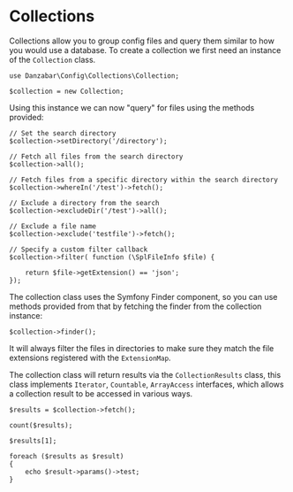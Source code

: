 Collections
===========

Collections allow you to group config files and query them similar to how you would use a database. To create a collection we first need an instance of the `Collection` class.

	use Danzabar\Config\Collections\Collection;

	$collection = new Collection;

Using this instance we can now "query" for files using the methods provided:

	// Set the search directory
	$collection->setDirectory('/directory');

	// Fetch all files from the search directory
	$collection->all();

	// Fetch files from a specific directory within the search directory
	$collection->whereIn('/test')->fetch();

	// Exclude a directory from the search
	$collection->excludeDir('/test')->all();

	// Exclude a file name
	$collection->exclude('testfile')->fetch();

	// Specify a custom filter callback
	$collection->filter( function (\SplFileInfo $file) {
		
		return $file->getExtension() == 'json';
	});

The collection class uses the Symfony Finder component, so you can use methods provided from that by fetching the finder from the collection instance:

	$collection->finder();

It will always filter the files in directories to make sure they match the file extensions registered with the `ExtensionMap`. 

The collection class will return results via the `CollectionResults` class, this class implements `Iterator`, `Countable`, `ArrayAccess` interfaces, which allows a collection result to be accessed in various ways.

	$results = $collection->fetch();

	count($results);

	$results[1];

	foreach ($results as $result)
	{
		echo $result->params()->test;
	}
